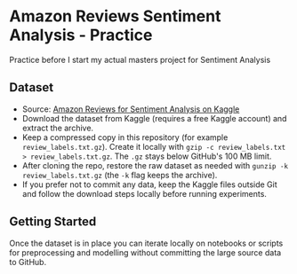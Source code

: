 # Amazon Reviews Sentiment Analysis - Practice
Practice before I start my actual masters project for Sentiment Analysis

## Dataset
- Source: [Amazon Reviews for Sentiment Analysis on Kaggle](https://www.kaggle.com/datasets/bittlingmayer/amazonreviews)
- Download the dataset from Kaggle (requires a free Kaggle account) and extract the archive.
- Keep a compressed copy in this repository (for example `review_labels.txt.gz`). Create it locally with `gzip -c review_labels.txt > review_labels.txt.gz`. The `.gz` stays below GitHub's 100 MB limit.
- After cloning the repo, restore the raw dataset as needed with `gunzip -k review_labels.txt.gz` (the `-k` flag keeps the archive).
- If you prefer not to commit any data, keep the Kaggle files outside Git and follow the download steps locally before running experiments.

## Getting Started
Once the dataset is in place you can iterate locally on notebooks or scripts for preprocessing and modelling without committing the large source data to GitHub.
